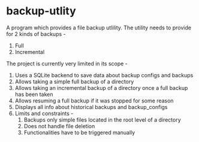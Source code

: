 # backup-utlity

A program which provides a file backup utlility. The utility needs to provide for 2 kinds of backups -

1. Full
2. Incremental

The project is currently very limited in its scope - 

1. Uses a SQLite backend to save data about backup configs and backups
2. Allows taking a simple full backup of a directory
3. Allows taking an incremental backup of a directory once a full backup has been taken
4. Allows resuming a full backup if it was stopped for some reason
5. Displays all info about historical backups and backup_configs
6. Limits and constraints -
   1. Backups only simple files located in the root level of a directory
   2. Does not handle file deletion
   3. Functionalities have to be triggered manually

